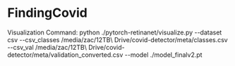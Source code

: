 # FindingCovid

Visualization Command:
python ./pytorch-retinanet/visualize.py --dataset csv --csv_classes /media/zac/12TB\ Drive/covid-detector/meta/classes.csv --csv_val /media/zac/12TB\ Drive/covid-detector/meta/validation_converted.csv --model ./model_finalv2.pt

